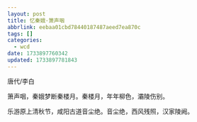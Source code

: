 ```yaml
---
layout: post
title: 忆秦娥·箫声咽
abbrlink: eebaa01cbd78440187487aeed7ea870c
tags: []
categories:
  - wcd
date: 1733897760342
updated: 1733897781843
---
```


唐代/李白

箫声咽，秦娥梦断秦楼月。秦楼月，年年柳色，灞陵伤别。

乐游原上清秋节，咸阳古道音尘绝。音尘绝，西风残照，汉家陵阙。
